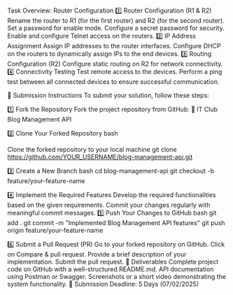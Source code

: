 Task Overview: Router Configuration
1️⃣ Router Configuration (R1 & R2)
Rename the router to R1 (for the first router) and R2 (for the second router).
Set a password for enable mode.
Configure a secret password for security.
Enable and configure Telnet access on the routers.
2️⃣ IP Address Assignment
Assign IP addresses to the router interfaces.
Configure DHCP on the routers to dynamically assign IPs to the end devices.
3️⃣ Routing Configuration (R2)
Configure static routing on R2 for network connectivity.
4️⃣ Connectivity Testing
Test remote access to the devices.
Perform a ping test between all connected devices to ensure successful communication.

📌 Submission Instructions
To submit your solution, follow these steps:

1️⃣ Fork the Repository
Fork the project repository from GitHub:
🔗 IT Club Blog Management API

2️⃣ Clone Your Forked Repository
bash

Clone the forked repository to your local machine
git clone https://github.com/YOUR_USERNAME/blog-management-api.git

3️⃣ Create a New Branch
bash cd blog-management-api git checkout -b feature/your-feature-name

4️⃣ Implement the Required Features
Develop the required functionalities based on the given requirements.
Commit your changes regularly with meaningful commit messages.
5️⃣ Push Your Changes to GitHub
bash git add . git commit -m "Implemented Blog Management API features" git push origin feature/your-feature-name

6️⃣ Submit a Pull Request (PR)
Go to your forked repository on GitHub.
Click on Compare & pull request.
Provide a brief description of your implementation.
Submit the pull request.
📌 Deliverables
Complete project code on GitHub with a well-structured README.md.
API documentation using Postman or Swagger.
Screenshots or a short video demonstrating the system functionality.
🎯 Submission Deadline: 5 Days (07/02/2025)

